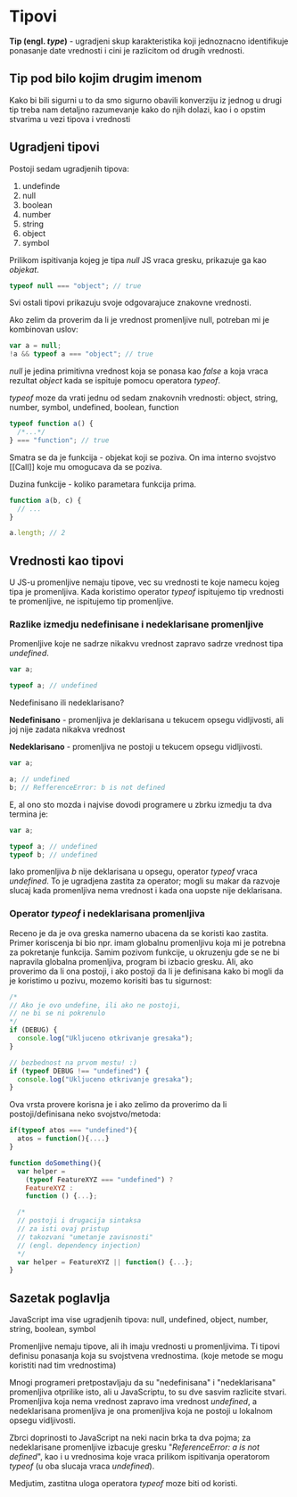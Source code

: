 # Tipovi

**Tip (engl. _type_)** - ugradjeni skup karakteristika koji jednoznacno identifikuje ponasanje date vrednosti i cini je razlicitom od drugih vrednosti.

## Tip pod bilo kojim drugim imenom

Kako bi bili sigurni u to da smo sigurno obavili konverziju iz jednog u drugi tip treba nam detaljno razumevanje kako do njih dolazi, kao i o opstim stvarima u vezi tipova i vrednosti

## Ugradjeni tipovi

Postoji sedam ugradjenih tipova:

1. undefinde
2. null
3. boolean
4. number
5. string
6. object
7. symbol

Prilikom ispitivanja kojeg je tipa _null_ JS vraca gresku, prikazuje ga kao _objekat_.

```js
typeof null === "object"; // true
```

Svi ostali tipovi prikazuju svoje odgovarajuce znakovne vrednosti.

Ako zelim da proverim da li je vrednost promenljive null, potreban mi je kombinovan uslov:

```js
var a = null;
!a && typeof a === "object"; // true
```

_null_ je jedina primitivna vrednost koja se ponasa kao _false_ a koja vraca rezultat _object_ kada se ispituje pomocu operatora _typeof_.

_typeof_ moze da vrati jednu od sedam znakovnih vrednosti: object, string, number, symbol, undefined, boolean, function

```js
typeof function a() {
  /*...*/
} === "function"; // true
```

Smatra se da je funkcija - objekat koji se poziva. On ima interno svojstvo [[Call]] koje mu omogucava da se poziva.

Duzina funkcije - koliko parametara funkcija prima.

```js
function a(b, c) {
  // ...
}

a.length; // 2
```

## Vrednosti kao tipovi

U JS-u promenljive nemaju tipove, vec su vrednosti te koje namecu kojeg tipa je promenljiva. Kada koristimo operator _typeof_ ispitujemo tip vrednosti te promenljive, ne ispitujemo tip promenljive.

### Razlike izmedju nedefinisane i nedeklarisane promenljive

Promenljive koje ne sadrze nikakvu vrednost zapravo sadrze vrednost tipa _undefined_.

```js
var a;

typeof a; // undefined
```

Nedefinisano ili nedeklarisano?

**Nedefinisano** - promenljiva je deklarisana u tekucem opsegu vidljivosti, ali joj nije zadata nikakva vrednost

**Nedeklarisano** - promenljiva ne postoji u tekucem opsegu vidljivosti.

```js
var a;

a; // undefined
b; // RefferenceError: b is not defined
```

E, al ono sto mozda i najvise dovodi programere u zbrku izmedju ta dva termina je:

```js
var a;

typeof a; // undefined
typeof b; // undefined
```

Iako promenljiva _b_ nije deklarisana u opsegu, operator _typeof_ vraca _undefined_. To je ugradjena zastita za operator; mogli su makar da razvoje slucaj kada promenljiva nema vrednost i kada ona uopste nije deklarisana.

### Operator _typeof_ i nedeklarisana promenljiva

Receno je da je ova greska namerno ubacena da se koristi kao zastita. Primer koriscenja bi bio npr. imam globalnu promenljivu koja mi je potrebna za pokretanje funkcija. Samim pozivom funkcije, u okruzenju gde se ne bi napravila globalna promenljiva, program bi izbacio gresku. Ali, ako proverimo da li ona postoji, i ako postoji da li je definisana kako bi mogli da je koristimo u pozivu, mozemo korisiti bas tu sigurnost:

```js
/*
// Ako je ovo undefine, ili ako ne postoji,
// ne bi se ni pokrenulo
*/
if (DEBUG) {
  console.log("Ukljuceno otkrivanje gresaka");
}

// bezbednost na prvom mestu! :)
if (typeof DEBUG !== "undefined") {
  console.log("Ukljuceno otkrivanje gresaka");
}
```

Ova vrsta provere korisna je i ako zelimo da proverimo da li postoji/definisana neko svojstvo/metoda:

```js
if(typeof atos === "undefined"){
  atos = function(){....}
}
```

```js
function doSomething(){
  var helper =
    (typeof FeatureXYZ === "undefined") ?
    FeatureXYZ : 
    function () {...};

  /*
  // postoji i drugacija sintaksa 
  // za isti ovaj pristup
  // takozvani "umetanje zavisnosti"
  // (engl. dependency injection)
  */
  var helper = FeatureXYZ || function() {...};
}
```

## Sazetak poglavlja

JavaScript ima vise ugradjenih tipova: null, undefined, object, number, string, boolean, symbol

Promenljive nemaju tipove, ali ih imaju vrednosti u promenljivima. Ti tipovi definisu ponasanja koja su svojstvena vrednostima. (koje metode se mogu koristiti nad tim vrednostima)

Mnogi programeri pretpostavljaju da su "nedefinisana" i "nedeklarisana" promenljiva otprilike isto, ali u JavaScriptu, to su dve sasvim razlicite stvari. Promenljiva koja nema vrednost zapravo ima vrednost _undefined_, a nedeklarisana promenljiva je ona promenljiva koja ne postoji u lokalnom opsegu vidljivosti.

Zbrci doprinosti to JavaScript na neki nacin brka ta dva pojma; za nedeklarisane promenljive izbacuje gresku "_ReferenceError: a is not defined_", kao i u vrednosima koje vraca prilikom ispitivanja operatorom _typeof_ (u oba slucaja vraca _undefined_).

Medjutim, zastitna uloga operatora _typeof_ moze biti od koristi.

